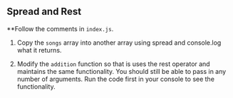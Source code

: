 ## Spread and Rest

\*\*Follow the comments in `index.js`.

1. Copy the `songs` array into another array using spread and console.log what it returns.

2. Modify the `addition` function so that is uses the rest operator and maintains the same functionality. You should still be able to pass in any number of arguments. Run the code first in your console to see the functionality.
